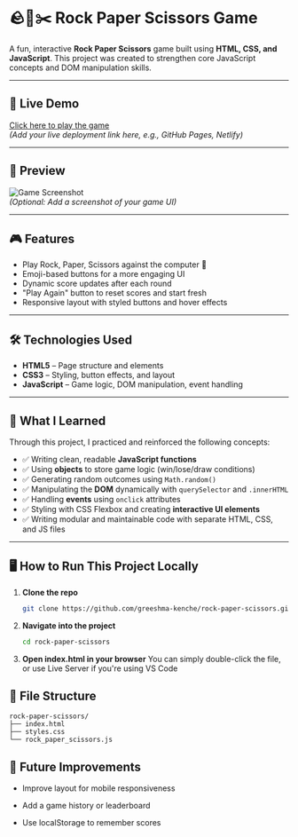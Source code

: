 # 🪨📄✂️ Rock Paper Scissors Game

A fun, interactive **Rock Paper Scissors** game built using **HTML, CSS, and JavaScript**. This project was created to strengthen core JavaScript concepts and DOM manipulation skills.

---

## 🚀 Live Demo

[Click here to play the game](#)  
*(Add your live deployment link here, e.g., GitHub Pages, Netlify)*

---

## 📸 Preview

![Game Screenshot](screenshot.png)  
*(Optional: Add a screenshot of your game UI)*

---

## 🎮 Features

- Play Rock, Paper, Scissors against the computer 🤖
- Emoji-based buttons for a more engaging UI
- Dynamic score updates after each round
- "Play Again" button to reset scores and start fresh
- Responsive layout with styled buttons and hover effects

---

## 🛠️ Technologies Used

- **HTML5** – Page structure and elements
- **CSS3** – Styling, button effects, and layout
- **JavaScript** – Game logic, DOM manipulation, event handling

---

## 🧠 What I Learned

Through this project, I practiced and reinforced the following concepts:

- ✅ Writing clean, readable **JavaScript functions**
- ✅ Using **objects** to store game logic (win/lose/draw conditions)
- ✅ Generating random outcomes using `Math.random()`
- ✅ Manipulating the **DOM** dynamically with `querySelector` and `.innerHTML`
- ✅ Handling **events** using `onclick` attributes
- ✅ Styling with CSS Flexbox and creating **interactive UI elements**
- ✅ Writing modular and maintainable code with separate HTML, CSS, and JS files

---

## 🖥️ How to Run This Project Locally

1. **Clone the repo**
   ```bash
   git clone https://github.com/greeshma-kenche/rock-paper-scissors.git

2. **Navigate into the project**
   ```bash
   cd rock-paper-scissors

3. **Open index.html in your browser**
   You can simply double-click the file, or use Live Server if you're using VS Code

## 📂 File Structure

    rock-paper-scissors/
    ├── index.html
    ├── styles.css
    └── rock_paper_scissors.js

## 📌 Future Improvements

- Improve layout for mobile responsiveness

- Add a game history or leaderboard

- Use localStorage to remember scores